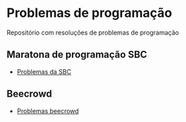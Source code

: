 # Problemas de programação
Repositório com resoluções de problemas de programação

## Maratona de programação SBC
- [Problemas da SBC](./maratona-programacao-sbc/)

## Beecrowd
- [Problemas beecrowd](./beecrowd/)